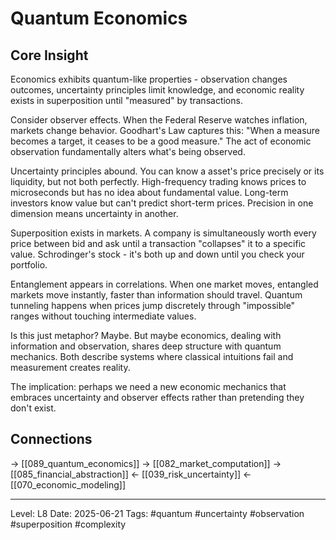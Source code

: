 # Quantum Economics

## Core Insight
Economics exhibits quantum-like properties - observation changes outcomes, uncertainty principles limit knowledge, and economic reality exists in superposition until "measured" by transactions.

Consider observer effects. When the Federal Reserve watches inflation, markets change behavior. Goodhart's Law captures this: "When a measure becomes a target, it ceases to be a good measure." The act of economic observation fundamentally alters what's being observed.

Uncertainty principles abound. You can know a asset's price precisely or its liquidity, but not both perfectly. High-frequency trading knows prices to microseconds but has no idea about fundamental value. Long-term investors know value but can't predict short-term prices. Precision in one dimension means uncertainty in another.

Superposition exists in markets. A company is simultaneously worth every price between bid and ask until a transaction "collapses" it to a specific value. Schrodinger's stock - it's both up and down until you check your portfolio.

Entanglement appears in correlations. When one market moves, entangled markets move instantly, faster than information should travel. Quantum tunneling happens when prices jump discretely through "impossible" ranges without touching intermediate values.

Is this just metaphor? Maybe. But maybe economics, dealing with information and observation, shares deep structure with quantum mechanics. Both describe systems where classical intuitions fail and measurement creates reality.

The implication: perhaps we need a new economic mechanics that embraces uncertainty and observer effects rather than pretending they don't exist.

## Connections
→ [[089_quantum_economics]]
→ [[082_market_computation]]
→ [[085_financial_abstraction]]
← [[039_risk_uncertainty]]
← [[070_economic_modeling]]

---
Level: L8
Date: 2025-06-21
Tags: #quantum #uncertainty #observation #superposition #complexity